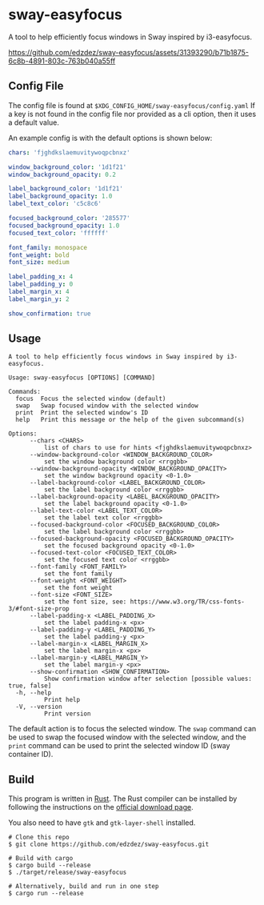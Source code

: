 # sway-easyfocus

A tool to help efficiently focus windows in Sway inspired by i3-easyfocus.

https://github.com/edzdez/sway-easyfocus/assets/31393290/b71b1875-6c8b-4891-803c-763b040a55ff

## Config File

The config file is found at `$XDG_CONFIG_HOME/sway-easyfocus/config.yaml`
If a key is not found in the config file nor provided as a cli option, then it uses a default value.

An example config is with the default options is shown below:

```yaml
chars: 'fjghdkslaemuvitywoqpcbnxz'

window_background_color: '1d1f21'
window_background_opacity: 0.2

label_background_color: '1d1f21'
label_background_opacity: 1.0
label_text_color: 'c5c8c6'

focused_background_color: '285577'
focused_background_opacity: 1.0
focused_text_color: 'ffffff'

font_family: monospace
font_weight: bold
font_size: medium

label_padding_x: 4
label_padding_y: 0
label_margin_x: 4
label_margin_y: 2

show_confirmation: true
```

## Usage

```
A tool to help efficiently focus windows in Sway inspired by i3-easyfocus.

Usage: sway-easyfocus [OPTIONS] [COMMAND]

Commands:
  focus  Focus the selected window (default)
  swap   Swap focused window with the selected window
  print  Print the selected window's ID
  help   Print this message or the help of the given subcommand(s)

Options:
      --chars <CHARS>
          list of chars to use for hints <fjghdkslaemuvitywoqpcbnxz>
      --window-background-color <WINDOW_BACKGROUND_COLOR>
          set the window background color <rrggbb>
      --window-background-opacity <WINDOW_BACKGROUND_OPACITY>
          set the window background opacity <0-1.0>
      --label-background-color <LABEL_BACKGROUND_COLOR>
          set the label background color <rrggbb>
      --label-background-opacity <LABEL_BACKGROUND_OPACITY>
          set the label background opacity <0-1.0>
      --label-text-color <LABEL_TEXT_COLOR>
          set the label text color <rrggbb>
      --focused-background-color <FOCUSED_BACKGROUND_COLOR>
          set the label background color <rrggbb>
      --focused-background-opacity <FOCUSED_BACKGROUND_OPACITY>
          set the focused background opacity <0-1.0>
      --focused-text-color <FOCUSED_TEXT_COLOR>
          set the focused text color <rrggbb>
      --font-family <FONT_FAMILY>
          set the font family
      --font-weight <FONT_WEIGHT>
          set the font weight
      --font-size <FONT_SIZE>
          set the font size, see: https://www.w3.org/TR/css-fonts-3/#font-size-prop
      --label-padding-x <LABEL_PADDING_X>
          set the label padding-x <px>
      --label-padding-y <LABEL_PADDING_Y>
          set the label padding-y <px>
      --label-margin-x <LABEL_MARGIN_X>
          set the label margin-x <px>
      --label-margin-y <LABEL_MARGIN_Y>
          set the label margin-y <px>
      --show-confirmation <SHOW_CONFIRMATION>
          Show confirmation window after selection [possible values: true, false]
  -h, --help
          Print help
  -V, --version
          Print version
```

The default action is to focus the selected window.  The `swap`
command can be used to swap the focused window with the selected
window, and the `print` command can be used to print the selected
window ID (sway container ID).

## Build

This program is written in [Rust](https://www.rust-lang.org/). The Rust compiler can be installed by following the
instructions on the [official download page](https://www.rust-lang.org/tools/install).

You also need to have `gtk` and `gtk-layer-shell` installed.

```shell
# Clone this repo
$ git clone https://github.com/edzdez/sway-easyfocus.git

# Build with cargo
$ cargo build --release
$ ./target/release/sway-easyfocus

# Alternatively, build and run in one step
$ cargo run --release
```
